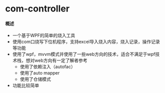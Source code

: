 # com-controller
#### 概述

* 一个基于WPF的简单的烧入工具
* 使用com口烧写下位机程序，支持excel导入烧入内容，烧入记录，操作记录等功能
* 使用了wpf，mvvm模式并使用了一些web方向的技术，适合不满足于wpf技术栈，想对web方向有一定了解者参考
  * 使用了依赖注入（autofac）
  * 使用了auto mapper
  * 使用了仓储模式
* 功能比较简单
